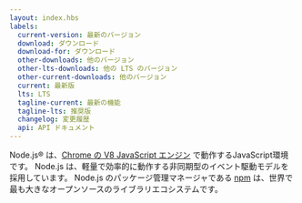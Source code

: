 ```yaml
---
layout: index.hbs
labels:
  current-version: 最新のバージョン
  download: ダウンロード
  download-for: ダウンロード
  other-downloads: 他のバージョン
  other-lts-downloads: 他の LTS のバージョン
  other-current-downloads: 他のバージョン
  current: 最新版
  lts: LTS
  tagline-current: 最新の機能
  tagline-lts: 推奨版
  changelog: 変更履歴
  api: API ドキュメント
---
```


Node.js® は、[Chrome の V8 JavaScript エンジン](https://developers.google.com/v8/) で動作するJavaScript環境です。
Node.js は、軽量で効率的に動作する非同期型のイベント駆動モデルを採用しています。 Node.js のパッケージ管理マネージャである [npm](https://www.npmjs.com/) は、世界で最も大きなオープンソースのライブラリエコシステムです。
